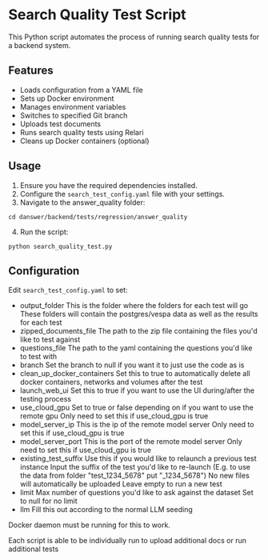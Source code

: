 # Search Quality Test Script

This Python script automates the process of running search quality tests for a backend system.

## Features

- Loads configuration from a YAML file
- Sets up Docker environment
- Manages environment variables
- Switches to specified Git branch
- Uploads test documents
- Runs search quality tests using Relari
- Cleans up Docker containers (optional)

## Usage

1. Ensure you have the required dependencies installed.
2. Configure the `search_test_config.yaml` file with your settings.
3. Navigate to the answer_quality folder:
```
cd danswer/backend/tests/regression/answer_quality
```
4. Run the script:
```
python search_quality_test.py
```

## Configuration

Edit `search_test_config.yaml` to set:

- output_folder
    This is the folder where the folders for each test will go 
    These folders will contain the postgres/vespa data as well as the results for each test
- zipped_documents_file
    The path to the zip file containing the files you'd like to test against
- questions_file
    The path to the yaml containing the questions you'd like to test with 
- branch
    Set the branch to null if you want it to just use the code as is
- clean_up_docker_containers
    Set this to true to automatically delete all docker containers, networks and volumes after the test
- launch_web_ui
    Set this to true if you want to use the UI during/after the testing process
- use_cloud_gpu
    Set to true or false depending on if you want to use the remote gpu
    Only need to set this if use_cloud_gpu is true
- model_server_ip
    This is the ip of the remote model server
    Only need to set this if use_cloud_gpu is true   
- model_server_port
    This is the port of the remote model server
    Only need to set this if use_cloud_gpu is true
- existing_test_suffix
    Use this if you would like to relaunch a previous test instance
    Input the suffix of the test you'd like to re-launch 
    (E.g. to use the data from folder "test_1234_5678" put "_1234_5678")
    No new files will automatically be uploaded
    Leave empty to run a new test
- limit
    Max number of questions you'd like to ask against the dataset
    Set to null for no limit
- llm
    Fill this out according to the normal LLM seeding

Docker daemon must be running for this to work. 

Each script is able to be individually run to upload additional docs or run additional tests